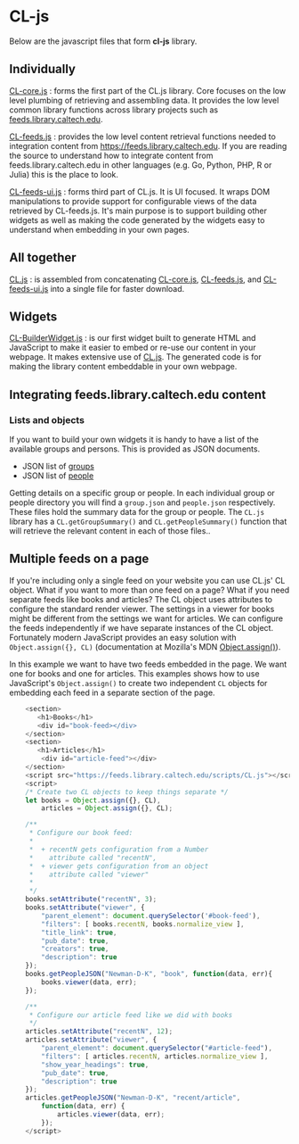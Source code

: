 
# CL-js 

Below are the javascript files that form **cl-js** library. 

## Individually

[CL-core.js](/scripts/CL-core.js)
: forms the first part of the CL.js library. Core focuses on the low level plumbing of retrieving and assembling data. It provides the low level
common library functions across library projects such as [feeds.library.caltech.edu](https://feeds.library.caltech.edu). 

[CL-feeds.js](/scripts/CL-feeds.js) 
: provides the low level content retrieval functions needed to integration content from https://feeds.library.caltech.edu.  If you are reading the source to understand how to integrate content from feeds.library.caltech.edu in other languages (e.g. Go, Python, PHP, R or Julia) this is the place to look.

[CL-feeds-ui.js](/scripts/CL-feeds-ui.js)
: forms third part of CL.js. It is UI focused. It wraps DOM manipulations to provide support for configurable views of the data retrieved by CL-feeds.js.  It's main purpose is to support building other widgets as well as making the code generated by the widgets easy to understand when embedding in your own pages.


## All together

[CL.js](/scripts/CL.js) 
: is assembled from concatenating [CL-core.js](/scripts/CL-core.js), [CL-feeds.js](/script/CL-feeds.js), and [CL-feeds-ui.js](/scripts/CL-feeds-ui.js) into a single file for faster download.


## Widgets

[CL-BuilderWidget.js](/scripts/CL-BuilderWidget.js)
: is our first widget built to generate HTML and JavaScript to make it easier to embed or re-use our content in your webpage. It makes extensive use of [CL.js](/scripts/CL.js). The generated code is for making the library content embeddable in your own webpage.

## Integrating feeds.library.caltech.edu content

### Lists and objects

If you want to build your own widgets it is handy to have
a list of the available groups and persons. This is
provided as JSON documents.

+ JSON list of [groups](/groups/group_list.json)
+ JSON list of [people](/people/people_list.json)

Getting details on a specific group or people. In each individual group or people directory you will find a `group.json` and `people.json` respectively. These files hold the summary data for the group or people. The `CL.js` library has a `CL.getGroupSummary()` and `CL.getPeopleSummary()` function that will retrieve the relevant content in each of those files..

## Multiple feeds on a page

If you're including only a single feed on your website you can use CL.js' CL object. What if you want to more than one feed on a page? What if you need separate feeds like books and articles? The CL object uses attributes to configure the standard render viewer. The settings in a viewer for books might be different from the settings we want for articles. We can configure the feeds independently if we have separate instances of the CL object. Fortunately modern JavaScript provides an easy solution with `Object.assign({}, CL)` (documentation at Mozilla's MDN [Object.assign()](https://developer.mozilla.org/en-US/docs/Web/JavaScript/Reference/Global_Objects/Object/assign)).

In this example we want to have two feeds embedded in the page. We want one for books and one for articles. This examples shows how to use JavaScript's `Object.assign()` to create two independent `CL` objects for embedding each feed in a separate section of the page.

```JavaScript
    <section>
       <h1>Books</h1>
       <div id="book-feed></div>
    </section>
    <section>
       <h1>Articles</h1>
        <div id="article-feed"></div>
    </section>
    <script src="https://feeds.library.caltech.edu/scripts/CL.js"></script>
    <script>
    /* Create two CL objects to keep things separate */
    let books = Object.assign({}, CL),
        articles = Object.assign({}, CL);

    /** 
     * Configure our book feed:
     *  
     *  + recentN gets configuration from a Number 
     *    attribute called "recentN",
     *  + viewer gets configuration from an object 
     *    attribute called "viewer" 
     *
     */
    books.setAttribute("recentN", 3);
    books.setAttribute("viewer", {
        "parent_element": document.querySelector('#book-feed'),
        "filters": [ books.recentN, books.normalize_view ],
        "title_link": true,
        "pub_date": true,
        "creators": true,
        "description": true
    });
    books.getPeopleJSON("Newman-D-K", "book", function(data, err){ 
        books.viewer(data, err);
    });

    /**
     * Configure our article feed like we did with books
     */
    articles.setAttribute("recentN", 12);
    articles.setAttribute("viewer", {
        "parent_element": document.querySelector("#article-feed"),
        "filters": [ articles.recentN, articles.normalize_view ],
        "show_year_headings": true,
        "pub_date": true,
        "description": true
    });
    articles.getPeopleJSON("Newman-D-K", "recent/article", 
        function(data, err) {
            articles.viewer(data, err);
        });
    </script>
```


